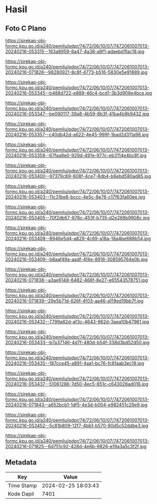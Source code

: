 # Hasil

## Foto C Plano

https://sirekap-obj-formc.kpu.go.id/a240/pemilu/pdpr/74/72/06/10/07/7472061007013-20240216-053315--163a8959-8a47-4a38-a8f1-adaebd1fac18.jpg

https://sirekap-obj-formc.kpu.go.id/a240/pemilu/pdpr/74/72/06/10/07/7472061007013-20240216-071826--98280921-8c8f-4773-b516-5830e5e91889.jpg

https://sirekap-obj-formc.kpu.go.id/a240/pemilu/pdpr/74/72/06/10/07/7472061007013-20240216-053345--b488d722-e889-46c4-bcd1-3b3d908e4bce.jpg

https://sirekap-obj-formc.kpu.go.id/a240/pemilu/pdpr/74/72/06/10/07/7472061007013-20240216-053347--be090117-39a8-4b59-8b3f-41ba4b9b9432.jpg

https://sirekap-obj-formc.kpu.go.id/a240/pemilu/pdpr/74/72/06/10/07/7472061007013-20240216-053357--c40db42d-a622-4e45-999f-1bad2d311a96.jpg

https://sirekap-obj-formc.kpu.go.id/a240/pemilu/pdpr/74/72/06/10/07/7472061007013-20240216-053358--67faa8e0-929d-491e-977c-eb3114e4bc8f.jpg

https://sirekap-obj-formc.kpu.go.id/a240/pemilu/pdpr/74/72/06/10/07/7472061007013-20240216-053400--97379c69-608f-4ce7-8db4-b6ebd580ad85.jpg

https://sirekap-obj-formc.kpu.go.id/a240/pemilu/pdpr/74/72/06/10/07/7472061007013-20240216-053403--11c31be8-bccc-4e5c-8e76-c17f63fa60ee.jpg

https://sirekap-obj-formc.kpu.go.id/a240/pemilu/pdpr/74/72/06/10/07/7472061007013-20240216-053405--70f2db67-878c-453f-b735-d2e268b9908c.jpg

https://sirekap-obj-formc.kpu.go.id/a240/pemilu/pdpr/74/72/06/10/07/7472061007013-20240216-053408--8946e5d4-a829-4c69-a18a-18a4be688b54.jpg

https://sirekap-obj-formc.kpu.go.id/a240/pemilu/pdpr/74/72/06/10/07/7472061007013-20240216-053409--b8aaf49a-aadf-4f4e-8916-308595764e0b.jpg

https://sirekap-obj-formc.kpu.go.id/a240/pemilu/pdpr/74/72/06/10/07/7472061007013-20240216-071838--a3ae6148-6482-468f-8e27-e65543578751.jpg

https://sirekap-obj-formc.kpu.go.id/a240/pemilu/pdpr/74/72/06/10/07/7472061007013-20240216-071839--29e5b71d-626f-4f03-aa46-a119ed19bb7f.jpg

https://sirekap-obj-formc.kpu.go.id/a240/pemilu/pdpr/74/72/06/10/07/7472061007013-20240216-053432--7799a82d-af3c-4643-862d-3aea10b47961.jpg

https://sirekap-obj-formc.kpu.go.id/a240/pemilu/pdpr/74/72/06/10/07/7472061007013-20240216-053433--b7a37146-4d7f-480d-b54f-338d3bd52d50.jpg

https://sirekap-obj-formc.kpu.go.id/a240/pemilu/pdpr/74/72/06/10/07/7472061007013-20240216-053435--187cce45-a891-4aa1-bc76-fc6faab3ec19.jpg

https://sirekap-obj-formc.kpu.go.id/a240/pemilu/pdpr/74/72/06/10/07/7472061007013-20240216-053437--51061286-7d50-4ec5-851c-c643026ad016.jpg

https://sirekap-obj-formc.kpu.go.id/a240/pemilu/pdpr/74/72/06/10/07/7472061007013-20240216-071843--a652bcb1-1df5-4e3d-b004-e982451c29e9.jpg

https://sirekap-obj-formc.kpu.go.id/a240/pemilu/pdpr/74/72/06/10/07/7472061007013-20240216-053452--5c81b809-12f7-4bb1-b570-80d5c52ddbe3.jpg

https://sirekap-obj-formc.kpu.go.id/a240/pemilu/pdpr/74/72/06/10/07/7472061007013-20240216-071825--6d751c92-428d-4e6b-9826-e19a3a5c3f2f.jpg


## Metadata

| Key        | Value               |
| ---------- | ------------------- |
| Time Stamp | 2024-02-25 18:03:43 |
| Kode Dapil | 7401                |



